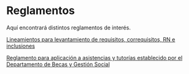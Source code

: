 # Reglamentos

Aquí encontrará distintos reglamentos de interés.

[Lineamientos para levantamiento de requisitos, correquisitos, RN e inclusiones](https://raw.githubusercontent.com/aseic/assets/master/procesos_administrativos/Lineamientos_para_Levantamiento_de_Requisitos_Correquisitos_RN_inclusiones.pdf)

[Reglamento para aplicación a asistencias y tutorías establecido por el Departamento de Becas y Gestión Social](https://drive.google.com/drive/folders/1MIAOA1Zirwn8QWUZKwfJP5QATtBuB9Uj)